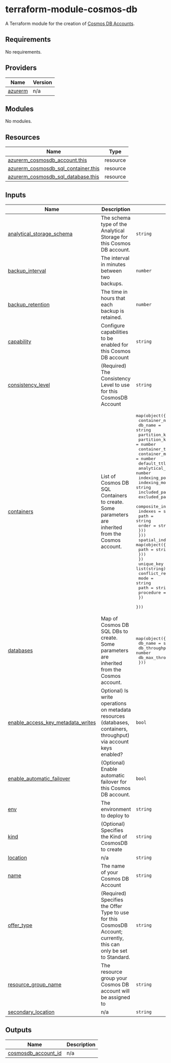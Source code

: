 # terraform-module-cosmos-db
A Terraform module for the creation of [Cosmos DB Accounts](https://learn.microsoft.com/en-us/azure/cosmos-db/).

<!-- BEGIN_TF_DOCS -->
## Requirements

No requirements.

## Providers

| Name | Version |
|------|---------|
| <a name="provider_azurerm"></a> [azurerm](#provider\_azurerm) | n/a |

## Modules

No modules.

## Resources

| Name | Type |
|------|------|
| [azurerm_cosmosdb_account.this](https://registry.terraform.io/providers/hashicorp/azurerm/latest/docs/resources/cosmosdb_account) | resource |
| [azurerm_cosmosdb_sql_container.this](https://registry.terraform.io/providers/hashicorp/azurerm/latest/docs/resources/cosmosdb_sql_container) | resource |
| [azurerm_cosmosdb_sql_database.this](https://registry.terraform.io/providers/hashicorp/azurerm/latest/docs/resources/cosmosdb_sql_database) | resource |

## Inputs

| Name | Description | Type | Default | Required |
|------|-------------|------|---------|:--------:|
| <a name="input_analytical_storage_schema"></a> [analytical\_storage\_schema](#input\_analytical\_storage\_schema) | The schema type of the Analytical Storage for this Cosmos DB account. | `string` | `"WellDefined"` | no |
| <a name="input_backup_interval"></a> [backup\_interval](#input\_backup\_interval) | The interval in minutes between two backups. | `number` | `240` | no |
| <a name="input_backup_retention"></a> [backup\_retention](#input\_backup\_retention) | The time in hours that each backup is retained. | `number` | `8` | no |
| <a name="input_capability"></a> [capability](#input\_capability) | Configure capabilities to be enabled for this Cosmos DB account | `string` | `null` | no |
| <a name="input_consistency_level"></a> [consistency\_level](#input\_consistency\_level) | (Required) The Consistency Level to use for this CosmosDB Account | `string` | `"Session"` | no |
| <a name="input_containers"></a> [containers](#input\_containers) | List of Cosmos DB SQL Containers to create. Some parameters are inherited from the Cosmos account. | <pre>map(object({<br>    container_name           = string<br>    db_name                  = string<br>    partition_key_paths      = list(string)<br>    partition_key_version    = number<br>    container_throughout     = number<br>    container_max_throughput = number<br>    default_ttl              = number<br>    analytical_storage_ttl   = number<br>    indexing_policy_settings = object({<br>      indexing_mode = string<br>      included_path = string<br>      excluded_path = string<br>      composite_indexes = map(object({<br>        indexes = set(object({<br>          path  = string<br>          order = string<br>        }))<br>      }))<br>      spatial_indexes = map(object({<br>        path = string<br>      }))<br>    })<br>    unique_key = list(string)<br>    conflict_resolution_policy = object({<br>      mode      = string<br>      path      = string<br>      procedure = string<br>    })<br>  }))</pre> | `{}` | no |
| <a name="input_databases"></a> [databases](#input\_databases) | Map of Cosmos DB SQL DBs to create. Some parameters are inherited from the Cosmos account. | <pre>map(object({<br>    db_name           = string<br>    db_throughput     = number<br>    db_max_throughput = number<br>  }))</pre> | `{}` | no |
| <a name="input_enable_access_key_metadata_writes"></a> [enable\_access\_key\_metadata\_writes](#input\_enable\_access\_key\_metadata\_writes) | Optional) Is write operations on metadata resources (databases, containers, throughput) via account keys enabled? | `bool` | `true` | no |
| <a name="input_enable_automatic_failover"></a> [enable\_automatic\_failover](#input\_enable\_automatic\_failover) | (Optional) Enable automatic failover for this Cosmos DB account. | `bool` | `false` | no |
| <a name="input_env"></a> [env](#input\_env) | The environment to deploy to | `string` | n/a | yes |
| <a name="input_kind"></a> [kind](#input\_kind) | (Optional) Specifies the Kind of CosmosDB to create | `string` | `"GlobalDocumentDB"` | no |
| <a name="input_location"></a> [location](#input\_location) | n/a | `string` | `"uksouth"` | no |
| <a name="input_name"></a> [name](#input\_name) | The name of your Cosmos DB Account | `string` | n/a | yes |
| <a name="input_offer_type"></a> [offer\_type](#input\_offer\_type) | (Required) Specifies the Offer Type to use for this CosmosDB Account; currently, this can only be set to Standard. | `string` | `"Standard"` | no |
| <a name="input_resource_group_name"></a> [resource\_group\_name](#input\_resource\_group\_name) | The resource group your Cosmos DB account will be assigned to | `string` | n/a | yes |
| <a name="input_secondary_location"></a> [secondary\_location](#input\_secondary\_location) | n/a | `string` | `"ukwest"` | no |

## Outputs

| Name | Description |
|------|-------------|
| <a name="output_cosmosdb_account_id"></a> [cosmosdb\_account\_id](#output\_cosmosdb\_account\_id) | n/a |
<!-- END_TF_DOCS -->